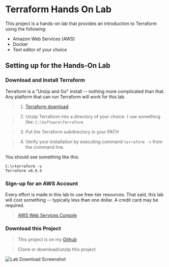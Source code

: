 # Terraform Hands On Lab

This project is a hands-on lab that provides an introduction to Terraform using
the following:

* Amazon Web Services (AWS)
* Docker
* Text editor of your choice

## Setting up for the Hands-On Lab

### Download and Install Terraform
Terraform is a "Unzip and Go" install -- nothing more complicated than that. Any platform
that can run Terraform will work for this lab.
> 1. [Terraform download](https://www.terraform.io/downloads.html)

> 2. Unzip Terraform into a directory of your choice. I use something like: ```C:\Software\Terraform```

> 3. Put the Terraform subdirectory in your PATH

> 4. Verify your installation by executing command ```terraform -v``` from the command line.

You should see something like this:
```
C:\>terraform -v
Terraform v0.9.5
```

### Sign-up for an AWS Account
Every effort is made in this lab to use free-tier resources. That said, this lab will
cost something -- typically less than one dollar.  A credit card may be required.
> [AWS Web Services Console](https://aws.amazon.com/)

### Download this Project
> This project is on my [Github](https://github.com/Derek-Ashmore/terraform-hands-on-lab)

> Clone or download/unzip this project

![Lab Download Screenshot](https://raw.github.com/Derek-Ashmore/terraform-hands-on-lab/blob/master/lab-download-screenshot.jpg)

